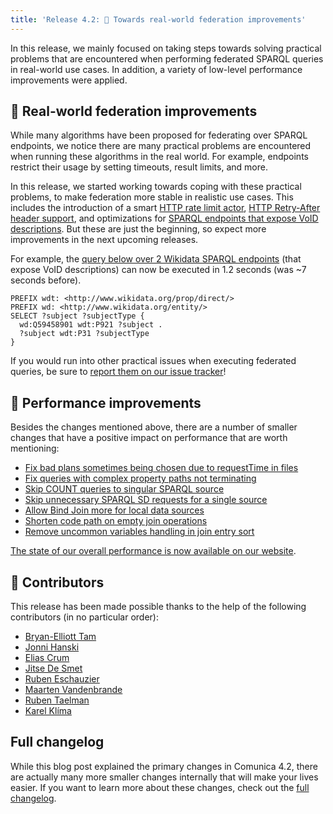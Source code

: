 ```yaml
---
title: 'Release 4.2: 🍇 Towards real-world federation improvements'
---
```


In this release, we mainly focused on taking steps towards solving practical problems
that are encountered when performing federated SPARQL queries in real-world use cases.
In addition, a variety of low-level performance improvements were applied.

<!-- excerpt-end -->

## 🍇 Real-world federation improvements

While many algorithms have been proposed for federating over SPARQL endpoints,
we notice there are many practical problems are encountered when running these algorithms in the real world.
For example, endpoints restrict their usage by setting timeouts, result limits, and more.

In this release, we started working towards coping with these practical problems,
to make federation more stable in realistic use cases.
This includes the introduction of a smart [HTTP rate limit actor](https://github.com/comunica/comunica/commit/fb5962c885938f47165f40c31187441bccfe2d56),
[HTTP Retry-After header support](https://github.com/comunica/comunica/commit/8f58dd45a3ba72b72aa030242faebd6bb46fd370),
and optimizations for [SPARQL endpoints that expose VoID descriptions](https://github.com/comunica/comunica/commit/2e259e739b6664a932bd3f5020509730b4d600e8).
But these are just the beginning, so expect more improvements in the next upcoming releases. 

For example, the [query below over 2 Wikidata SPARQL endpoints](https://query.comunica.dev/#datasources=https%3A%2F%2Fquery-scholarly.wikidata.org%2Fsparql;https%3A%2F%2Fquery.wikidata.org%2Fsparql&query=PREFIX%20wdt%3A%20%3Chttp%3A%2F%2Fwww.wikidata.org%2Fprop%2Fdirect%2F%3E%0APREFIX%20wd%3A%20%3Chttp%3A%2F%2Fwww.wikidata.org%2Fentity%2F%3E%0ASELECT%20%3Fsubject%20%3FsubjectType%20%7B%0A%20%20wd%3AQ59458901%20wdt%3AP921%20%3Fsubject%20.%0A%20%20%3Fsubject%20wdt%3AP31%20%3FsubjectType%0A%7D) (that expose VoID descriptions)
can now be executed in 1.2 seconds (was ~7 seconds before).
```sparql
PREFIX wdt: <http://www.wikidata.org/prop/direct/>
PREFIX wd: <http://www.wikidata.org/entity/>
SELECT ?subject ?subjectType {
  wd:Q59458901 wdt:P921 ?subject .
  ?subject wdt:P31 ?subjectType
}
```

If you would run into other practical issues when executing federated queries,
be sure to [report them on our issue tracker](https://github.com/comunica/comunica/issues)!

## 🚄 Performance improvements

Besides the changes mentioned above,
there are a number of smaller changes that have a positive impact on performance that are worth mentioning:

* [Fix bad plans sometimes being chosen due to requestTime in files](https://github.com/comunica/comunica/commit/cdae8eed46848e6c84eba5d5e2b7144abce444fc)
* [Fix queries with complex property paths not terminating](https://github.com/comunica/comunica/commit/b3aa99882ff34809c2d7a24b575bc1764474a39d)
* [Skip COUNT queries to singular SPARQL source](https://github.com/comunica/comunica/commit/2dbe28b7c2275ad45e963f353df4e6ecaeb7582d)
* [Skip unnecessary SPARQL SD requests for a single source](https://github.com/comunica/comunica/commit/c5529ac2e01addeb1b1a5afbdbf9e29983ce1a93)
* [Allow Bind Join more for local data sources](https://github.com/comunica/comunica/commit/db38811ab069aefd5a055e5f192d83ab887527dd)
* [Shorten code path on empty join operations](https://github.com/comunica/comunica/commit/a7ae2e7ff44def29914347b53a73909e5858229d)
* [Remove uncommon variables handling in join entry sort](https://github.com/comunica/comunica/commit/24aa68239dde047201935c189736fb7313b9bec5)

[The state of our overall performance is now available on our website](/performance/).

## 🤝 Contributors

This release has been made possible thanks to the help of the following contributors (in no particular order):

- [Bryan-Elliott Tam](https://github.com/constraintAutomaton)
- [Jonni Hanski](https://github.com/surilindur)
- [Elias Crum](https://github.com/ecrum19)
- [Jitse De Smet](https://github.com/jitsedesmet)
- [Ruben Eschauzier](https://github.com/RubenEschauzier)
- [Maarten Vandenbrande](https://github.com/maartyman)
- [Ruben Taelman](https://github.com/rubensworks/)
- [Karel Klíma](https://github.com/karelklima)

## Full changelog

While this blog post explained the primary changes in Comunica 4.2,
there are actually many more smaller changes internally that will make your lives easier.
If you want to learn more about these changes, check out the [full changelog](https://github.com/comunica/comunica/blob/master/CHANGELOG.md#v420---2025-04-29).
